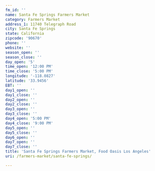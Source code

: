```yaml
---
fm_id: ''
name: Santa Fe Springs Farmers Market
category: Farmers Market
address_1: 11740 Telegraph Road
city: Santa Fe Springs
state: California
zipcode: '90670'
phone: ''
website: ''
season_open: ''
season_close: ''
day_open: '5'
time_open: '12:00 PM'
time_close: '5:00 PM'
longitude: '-118.0827'
latitude: '33.9456'
EBT: ''
day1_open: ''
day1_close: ''
day2_open: ''
day2_close: ''
day3_open: ''
day3_close: ''
day4_open: '5:00 PM'
day4_close: '9:00 PM'
day5_open: ''
day5_close: ''
day6_open: ''
day7_open: ''
day7_close: ''
title: 'Santa Fe Springs Farmers Market, Food Oasis Los Angeles'
uri: /farmers-market/santa-fe-springs/

---
```

